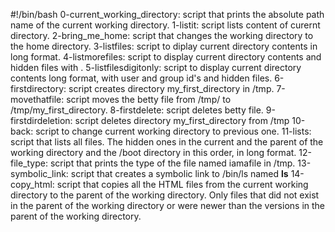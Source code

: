 #!/bin/bash
0-current_working_directory: script that prints the absolute path name of the current working directory.
1-listit: script lists content of curernt directory.
2-bring_me_home:  script that changes the working directory to the home directory.
3-listfiles: script to diplay current directory contents in long format.
4-listmorefiles: script to display current directory contents and hidden files with .
5-listfilesdigitonly: script to display current directory contents long format, with user and group id's and hidden files.
6-firstdirectory: script creates directory my_first_directory  in /tmp.
7-movethatfile: script moves the betty file from /tmp/ to /tmp/my_first_directory.
8-firstdelete: script deletes betty file.
9-firstdirdeletion: script deletes directory my_first_directory from /tmp
10-back: script to change current working directory to previous one.
11-lists: script that lists all files. The hidden ones in the current and the parent of the working directory and the /boot directory in this order, in long format.
12-file_type: script that prints the type of the file named iamafile in /tmp.
13-symbolic_link:  script that creates a symbolic link to /bin/ls named __ls__
14-copy_html: script that copies all the HTML files from the current working directory to the parent of the working directory. Only files that  did not exist in the parent of the working directory or were newer than the versions in the parent of the working directory.
